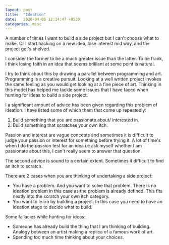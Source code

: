 ```yaml
---
layout: post
title:  "Ideation"
date:   2020-04-06 12:14:47 +0530
categories: misc
---
```


A number of times I want to build a side project but I can't choose what to make.
Or I start hacking on a new idea, lose interest mid way, and the project get's shelved.

I consider the former to be a much greater issue than the latter. To be frank, I think
losing faith in an idea that seems brilliant at some point is natural.

I try to think about this by drawing a parallel between programming and art. Programming is
a creative pursuit. Looking at a  well written project invokes the same feeling as you would
get looking at a fine piece of art.
Thinking in this model has helped me tackle some issues that I have faced when hunting for ideas
to build a side project.

I a significant amount of advice has been given regarding this problem of ideation. I have listed
some of which them that come up repeatedly:
1. Build something that you are passionate about/ interested in.
2. Build something that scratches your own itch.

Passion and interest are vague concepts and sometimes it is difficult to judge your passion or interest
for something before trying it. A lot of time's when I do the _passion_ test for an idea i.e
ask myself whether I am passionate about this, I can't really seem to answer that question.

The second advice is sound to a certain extent. Sometimes it difficult to find an itch to scratch.

There are 2 cases when you are thinking of undertaking a side project:
- You have a problem. And you want to solve that problem. There is no ideation problem in this case
as the problem is already defined. This fits neatly into the scratch your own itch category.
- You want to learn by building a project. In this case you need to have an ideation stage to decide
what to build.

Some fallacies while hunting for ideas:
- Someone has already build the thing that I am thinking of building. Analogy between an artist making a replica of a famous work of art.
- Spending too much time thinking about your choices.

